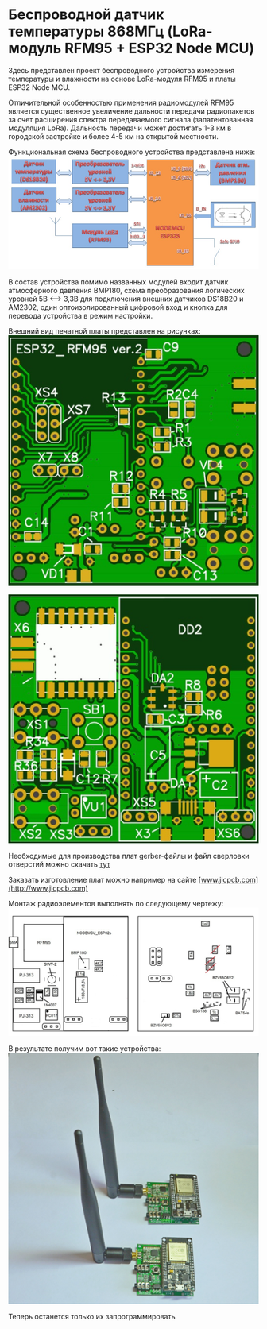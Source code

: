 Беспроводной датчик температуры 868МГц (LoRa-модуль RFM95 + ESP32 Node MCU)
=============================================================
Здесь представлен проект беспроводного устройства измерения температуры и влажности на основе LoRa-модуля RFM95 и платы ESP32 Node MCU.

Отличительной особенностью применения радиомодулей RFM95 является существенное увеличение дальности передачи радиопакетов за счет расширения спектра передаваемого сигнала (запатентованная модуляция LoRa). Дальность передачи может достигать 1-3 км в городской застройке и более 4-5 км на открытой местности.

Функциональная схема беспроводного устройства представлена ниже:
![lora](func.jpg "lora")

В состав устройства помимо названных модулей входит датчик атмосферного давления BMP180, схема преобразования логических уровней 5В <--> 3,3В для подключения внешних датчиков DS18B20 и AM2302, один оптоизолированный цифровой вход и кнопка для перевода устройства в режим настройки. 

Внешний вид печатной платы представлен на рисунках:
![lora](top.jpg "lora")


![lora](bot.jpg "lora")

Необходимые для производства плат gerber-файлы и файл сверловки отверстий можно скачать [тут](https://github.com/maksms/wifi-iot-cda/blob/master/rapid/lora/ESP32_RFM95V2.rar) 

Заказать изготовление плат можно например на сайте [www.jlcpcb.com](http://www.jlcpcb.com)

Монтаж радиоэлементов выполнять по следующему чертежу:
![lora](sborka.jpg "lora")

В результате получим вот такие устройства:
![lora](pict.jpg "lora")

Теперь останется только их запрограммировать


